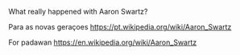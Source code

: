 What really happened with Aaron Swartz?

Para as novas geraçoes https://pt.wikipedia.org/wiki/Aaron_Swartz

For padawan https://en.wikipedia.org/wiki/Aaron_Swartz
